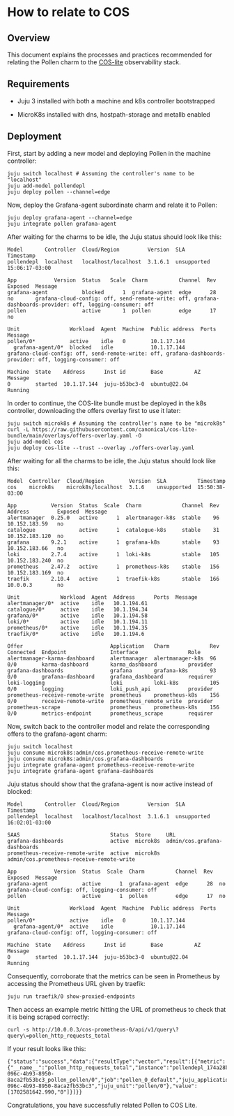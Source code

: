 # How to relate to COS

## Overview

This document explains the processes and practices recommended for relating the Pollen charm to the [COS-lite](https://charmhub.io/topics/canonical-observability-stack/editions/lite) observability stack.

## Requirements

<!-- vale Canonical.013-Spell-out-numbers-below-10 = NO -->
- Juju 3 installed with both a machine and k8s controller bootstrapped
<!-- vale Canonical.013-Spell-out-numbers-below-10 = YES -->
- MicroK8s installed with dns, hostpath-storage and metallb enabled

## Deployment

First, start by adding a new model and deploying Pollen in the machine controller:
```
juju switch localhost # Assuming the controller's name to be "localhost"
juju add-model pollendepl
juju deploy pollen --channel=edge
```
Now, deploy the Grafana-agent subordinate charm and relate it to Pollen:
```
juju deploy grafana-agent --channel=edge
juju integrate pollen grafana-agent
```
After waiting for the charms to be idle, the Juju status should look like this:
```
Model       Controller  Cloud/Region         Version  SLA          Timestamp
pollendepl  localhost   localhost/localhost  3.1.6.1  unsupported  15:06:17-03:00

App            Version  Status   Scale  Charm          Channel  Rev  Exposed  Message
grafana-agent           blocked      1  grafana-agent  edge      28  no       grafana-cloud-config: off, send-remote-write: off, grafana-dashboards-provider: off, logging-consumer: off
pollen                  active       1  pollen         edge      17  no

Unit                Workload  Agent  Machine  Public address  Ports  Message
pollen/0*           active    idle   0        10.1.17.144
  grafana-agent/0*  blocked   idle            10.1.17.144            grafana-cloud-config: off, send-remote-write: off, grafana-dashboards-provider: off, logging-consumer: off

Machine  State    Address      Inst id        Base          AZ  Message
0        started  10.1.17.144  juju-b53bc3-0  ubuntu@22.04      Running
```
In order to continue, the COS-lite bundle must be deployed in the k8s controller, downloading the offers overlay first to use it later:
```
juju switch microk8s # Assuming the controller's name to be "microk8s"
curl -L https://raw.githubusercontent.com/canonical/cos-lite-bundle/main/overlays/offers-overlay.yaml -O
juju add-model cos
juju deploy cos-lite --trust --overlay ./offers-overlay.yaml
```
After waiting for all the charms to be idle, the Juju status should look like this:
```
Model  Controller  Cloud/Region        Version  SLA          Timestamp
cos    microk8s    microk8s/localhost  3.1.6    unsupported  15:50:38-03:00

App           Version  Status  Scale  Charm             Channel  Rev  Address         Exposed  Message
alertmanager  0.25.0   active      1  alertmanager-k8s  stable    96  10.152.183.59   no
catalogue              active      1  catalogue-k8s     stable    31  10.152.183.120  no
grafana       9.2.1    active      1  grafana-k8s       stable    93  10.152.183.66   no
loki          2.7.4    active      1  loki-k8s          stable   105  10.152.183.240  no
prometheus    2.47.2   active      1  prometheus-k8s    stable   156  10.152.183.169  no
traefik       2.10.4   active      1  traefik-k8s       stable   166  10.0.0.3        no

Unit             Workload  Agent  Address      Ports  Message
alertmanager/0*  active    idle   10.1.194.61
catalogue/0*     active    idle   10.1.194.34
grafana/0*       active    idle   10.1.194.58
loki/0*          active    idle   10.1.194.11   
prometheus/0*    active    idle   10.1.194.35
traefik/0*       active    idle   10.1.194.6

Offer                            Application   Charm             Rev  Connected  Endpoint              Interface                Role
alertmanager-karma-dashboard     alertmanager  alertmanager-k8s  96   0/0        karma-dashboard       karma_dashboard          provider
grafana-dashboards               grafana       grafana-k8s       93   0/0        grafana-dashboard     grafana_dashboard        requirer
loki-logging                     loki          loki-k8s          105  0/0        logging               loki_push_api            provider
prometheus-receive-remote-write  prometheus    prometheus-k8s    156  0/0        receive-remote-write  prometheus_remote_write  provider
prometheus-scrape                prometheus    prometheus-k8s    156  0/0        metrics-endpoint      prometheus_scrape        requirer
```
Now, switch back to the controller model and relate the corresponding offers to the grafana-agent charm:
```
juju switch localhost
juju consume microk8s:admin/cos.prometheus-receive-remote-write
juju consume microk8s:admin/cos.grafana-dashboards
juju integrate grafana-agent prometheus-receive-remote-write
juju integrate grafana-agent grafana-dashboards
```
Juju status should show that the grafana-agent is now active instead of blocked:
```
Model       Controller  Cloud/Region         Version  SLA          Timestamp
pollendepl  localhost   localhost/localhost  3.1.6.1  unsupported  16:02:01-03:00

SAAS                             Status  Store     URL
grafana-dashboards               active  microk8s  admin/cos.grafana-dashboards
prometheus-receive-remote-write  active  microk8s  admin/cos.prometheus-receive-remote-write

App            Version  Status  Scale  Charm          Channel  Rev  Exposed  Message
grafana-agent           active      1  grafana-agent  edge      28  no       grafana-cloud-config: off, logging-consumer: off
pollen                  active      1  pollen         edge      17  no       

Unit                Workload  Agent  Machine  Public address  Ports  Message
pollen/0*           active    idle   0        10.1.17.144            
  grafana-agent/0*  active    idle            10.1.17.144            grafana-cloud-config: off, logging-consumer: off

Machine  State    Address      Inst id        Base          AZ  Message
0        started  10.1.17.144  juju-b53bc3-0  ubuntu@22.04      Running
```
Consequently, corroborate that the metrics can be seen in Prometheus by accessing the Prometheus URL given by traefik:
```
juju run traefik/0 show-proxied-endpoints
```
Then access an example metric hitting the URL of prometheus to check that it is being scraped correctly:
```
curl -s http://10.0.0.3/cos-prometheus-0/api/v1/query\?query\=pollen_http_requests_total
```
If your result looks like this:
```
{"status":"success","data":{"resultType":"vector","result":[{"metric":{"__name__":"pollen_http_requests_total","instance":"pollendepl_174a28bf-096c-4b93-8950-8aca2fb53bc3_pollen_pollen/0","job":"pollen_0_default","juju_application":"pollen","juju_model":"pollendepl","juju_model_uuid":"174a28bf-096c-4b93-8950-8aca2fb53bc3","juju_unit":"pollen/0"},"value":[1702581642.990,"0"]}]}}
```
Congratulations, you have successfully related Pollen to COS Lite.